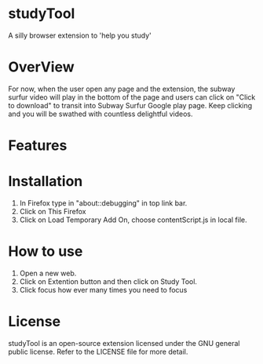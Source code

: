 # studyTool
A silly browser extension to 'help you study'
# OverView
For now, when the user open any page and the extension, the subway surfur video will play in the bottom of the page and users can click on "Click to download" to transit into Subway Surfur Google play page. Keep clicking and you will be swathed with countless delightful videos.
# Features

# Installation
1. In Firefox type in "about::debugging" in top link bar.
2. Click on This Firefox
3. Click on Load Temporary Add On, choose contentScript.js in local file.

# How to use
1. Open a new web.
2. Click on Extention button and then click on Study Tool. 
3. Click focus how ever many times you need to focus
   
# License
studyTool is an open-source extension licensed under the GNU general public license. Refer to the LICENSE file for more detail.
